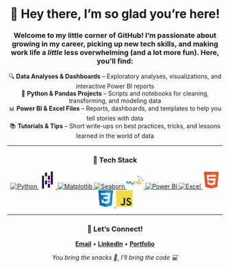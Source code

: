 <h1 align="center">🌸 Hey there, I’m so glad you’re here!</h1>

<h3 align="center">Welcome to my little corner of GitHub!  
I’m passionate about growing in my career, picking up new tech skills, and making work life a <i>little</i> less overwhelming (and a lot more fun). Here, you’ll find:</h3>

<p align="center">
  🔍 <b>Data Analyses & Dashboards</b> – Exploratory analyses, visualizations, and interactive Power BI reports<br>
  🐍 <b>Python & Pandas Projects</b> – Scripts and notebooks for cleaning, transforming, and modeling data<br>
  📊 <b>Power BI & Excel Files</b> – Reports, dashboards, and templates to help you tell stories with data<br>
  📚 <b>Tutorials & Tips</b> – Short write-ups on best practices, tricks, and lessons learned in the world of data<br>
</p>

---

<h3 align="center">🚀 Tech Stack</h3>

<p align="center">
  <a href="https://www.python.org" target="_blank" rel="noreferrer">
    <img src="https://img.icons8.com/color/48/000000/python.png" alt="Python" width="40" height="40"/>
  </a>
  <a href="https://pandas.pydata.org/" target="_blank" rel="noreferrer">
    <img src="https://raw.githubusercontent.com/devicons/devicon/2ae2a900d2f041da66e950e4d48052658d850630/icons/pandas/pandas-original.svg" alt="Pandas" width="40" height="40"/>
  </a>
  <a href="https://matplotlib.org/" target="_blank" rel="noreferrer">
    <img src="https://matplotlib.org/_static/images/logo2.svg" alt="Matplotlib" width="40" height="40"/>
  </a>
  <a href="https://seaborn.pydata.org/" target="_blank" rel="noreferrer">
    <img src="https://seaborn.pydata.org/_images/logo-mark-lightbg.svg" alt="Seaborn" width="40" height="40"/>
  </a>
  <a href="https://www.mysql.com/" target="_blank" rel="noreferrer">
    <img src="https://raw.githubusercontent.com/devicons/devicon/master/icons/mysql/mysql-original-wordmark.svg" alt="MySQL" width="40" height="40"/>
  </a>
  <a href="https://powerbi.microsoft.com/" target="_blank" rel="noreferrer">
    <img src="https://img.icons8.com/color/48/000000/power-bi.png" alt="Power BI" width="40" height="40"/>
  </a>
  <a href="https://www.microsoft.com/en-us/microsoft-365/excel" target="_blank" rel="noreferrer">
    <img src="https://img.icons8.com/color/48/000000/microsoft-excel-2019--v1.png" alt="Excel" width="40" height="40"/>
  </a>
  <a href="https://developer.mozilla.org/en-US/docs/Web/HTML" target="_blank" rel="noreferrer">
    <img src="https://raw.githubusercontent.com/devicons/devicon/master/icons/html5/html5-original.svg" alt="HTML5" width="40" height="40"/>
  </a>
  <a href="https://developer.mozilla.org/en-US/docs/Web/CSS" target="_blank" rel="noreferrer">
    <img src="https://raw.githubusercontent.com/devicons/devicon/master/icons/css3/css3-original.svg" alt="CSS3" width="40" height="40"/>
  </a>
  <a href="https://developer.mozilla.org/en-US/docs/Web/JavaScript" target="_blank" rel="noreferrer">
    <img src="https://raw.githubusercontent.com/devicons/devicon/master/icons/javascript/javascript-original.svg" alt="JavaScript" width="40" height="40"/>
  </a>
</p>

---

<h3 align="center">🤝 Let’s Connect!</h3>

<p align="center">
  <a href="mailto:your.email@example.com"><b>Email</b></a> •
  <a href="https://www.linkedin.com/in/yourprofile"><b>LinkedIn</b></a> •
  <a href="https://yourportfolio.com"><b>Portfolio</b></a>
</p>

<p align="center"><i>You bring the snacks 🍪, I’ll bring the code 💻</i></p>
